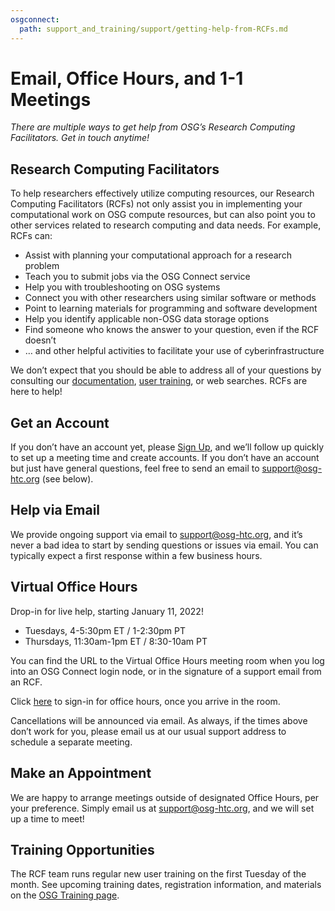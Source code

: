 ```yaml
---
osgconnect:
  path: support_and_training/support/getting-help-from-RCFs.md
---
```


Email, Office Hours, and 1-1 Meetings 
====================================

 

*There are multiple ways to get help from OSG’s Research Computing Facilitators. Get in touch anytime!*


## Research Computing Facilitators
To help researchers effectively utilize computing resources, our Research Computing Facilitators (RCFs) not only assist you in implementing your computational work on OSG compute resources, but can also point you to other services related to research computing and data needs. For example, RCFs can:

- Assist with planning your computational approach for a research problem
- Teach you to submit jobs via the OSG Connect service
- Help you with troubleshooting on OSG systems
- Connect you with other researchers using similar software or methods
- Point to learning materials for programming and software development
- Help you identify applicable non-OSG data storage options
- Find someone who knows the answer to your question, even if the RCF doesn’t
- … and other helpful activities to facilitate your use of cyberinfrastructure

We don’t expect that you should be able to address all of your questions by consulting our [documentation](https://support.opensciencegrid.org/support/home), [user training](https://support.opensciencegrid.org/support/solutions/5000161177), or web searches. RCFs are here to help!


## Get an Account
If you don’t have an account yet, please [Sign Up](https://www.osgconnect.net/), and we’ll follow up quickly to set up a meeting time and create accounts. If you don’t have an account but just have general questions, feel free to send an email to support@osg-htc.org (see below).


## Help via Email
We provide ongoing support via email to support@osg-htc.org, and it’s never a bad idea to start by sending questions or issues via email. You can typically expect a first response within a few business hours.


## Virtual Office Hours
Drop-in for live help, starting January 11, 2022!

- Tuesdays, 4-5:30pm ET / 1-2:30pm PT
- Thursdays, 11:30am-1pm ET / 8:30-10am PT

You can find the URL to the Virtual Office Hours meeting room when you log into an OSG Connect login node, or in the signature of a support email from an RCF. 

Click [here](https://docs.google.com/forms/d/e/1FAIpQLSd3K78Xx1Vo-KjqW_2y0YKcUMXrEsKXWk3I1Aww64RL22QpnQ/viewform) to sign-in for office hours, once you arrive in the room. 

Cancellations will be announced via email. As always, if the times above don’t work for you, please email us at our usual support address to schedule a separate meeting.


## Make an Appointment
We are happy to arrange meetings outside of designated Office Hours, per your preference. Simply email us at support@osg-htc.org, and we will set up a time to meet!


## Training Opportunities

The RCF team runs regular new user training on the first Tuesday of the month. See upcoming 
training dates, registration information, and materials on the [OSG Training page](../../../support_and_training/training/osgusertraining/).